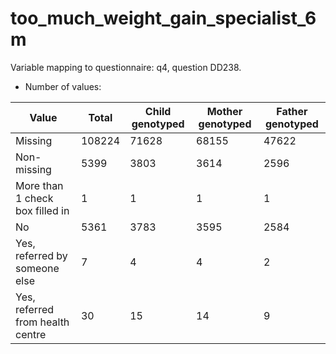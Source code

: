 # too_much_weight_gain_specialist_6m
Variable mapping to questionnaire: q4, question DD238.
- Number of values:

| Value | Total | Child genotyped | Mother genotyped | Father genotyped |
| ----- | ----- | --------------- | ---------------- | ---------------- |
| Missing | 108224 | 71628 | 68155 | 47622 |
| Non-missing | 5399 | 3803 | 3614 | 2596 |
| More than 1 check box filled in | 1 | 1 | 1 |1 |
| No | 5361 | 3783 | 3595 |2584 |
| Yes, referred by someone else | 7 | 4 | 4 |2 |
| Yes, referred from health centre | 30 | 15 | 14 |9 |



